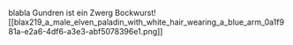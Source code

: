 blabla
Gundren ist ein Zwerg
Bockwurst![[blax219_a_male_elven_paladin_with_white_hair_wearing_a_blue_arm_0a1f981a-e2a6-4df6-a3e3-abf5078396e1.png]]